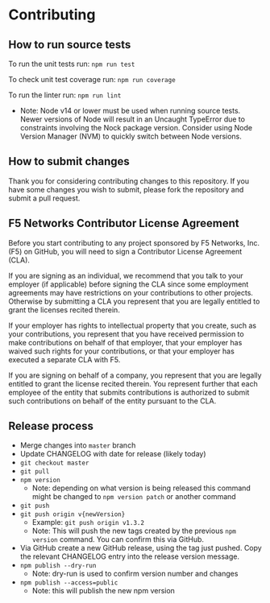 # Contributing

## How to run source tests
To run the unit tests run: `npm run test`

To check unit test coverage run: `npm run coverage`

To run the linter run: `npm run lint`

* Note: Node v14 or lower must be used when running source tests. Newer versions of Node will result in an Uncaught TypeError due to constraints involving the Nock package version. Consider using Node Version Manager (NVM) to quickly switch between Node versions.

## How to submit changes
Thank you for considering contributing changes to this repository.
If you have some changes you wish to submit, please fork the repository and submit a pull request.

## F5 Networks Contributor License Agreement
Before you start contributing to any project sponsored by F5 Networks, Inc. (F5) on GitHub, you will need to sign a Contributor License Agreement (CLA).

If you are signing as an individual, we recommend that you talk to your employer (if applicable) before signing the CLA since some employment agreements may have restrictions on your contributions to other projects. Otherwise by submitting a CLA you represent that you are legally entitled to grant the licenses recited therein.

If your employer has rights to intellectual property that you create, such as your contributions, you represent that you have received permission to make contributions on behalf of that employer, that your employer has waived such rights for your contributions, or that your employer has executed a separate CLA with F5.

If you are signing on behalf of a company, you represent that you are legally entitled to grant the license recited therein. You represent further that each employee of the entity that submits contributions is authorized to submit such contributions on behalf of the entity pursuant to the CLA.

## Release process
* Merge changes into `master` branch
* Update CHANGELOG with date for release (likely today)
* `git checkout master`
* `git pull`
* `npm version`
  * Note: depending on what version is being released this command might be changed to `npm version patch` or another command
* `git push`
* `git push origin v{newVersion}`
  * Example: `git push origin v1.3.2`
  * Note: This will push the new tags created by the previous `npm version` command. You can confirm this via GitHub.
* Via GitHub create a new GitHub release, using the tag just pushed. Copy the relevant CHANGELOG entry into the release version message.
* `npm publish --dry-run`
  * Note: dry-run is used to confirm version number and changes
* `npm publish --access=public`
  * Note: this will publish the new npm version
